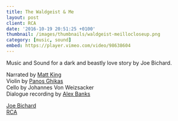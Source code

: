 ```yaml
---
title: The Waldgeist & Me
layout: post
client: RCA
date: '2016-10-19 20:51:25 +0100'
thumbnail: /images/thumbnails/waldgeist-meillocloseup.png
category: [music, sound]
embed: https://player.vimeo.com/video/98638604
---
```


Music and Sound for a dark and beastly love story by Joe Bichard.

Narrated by [Matt King](https://www.facebook.com/matt.king.official)  
Violin by [Panos Ghikas](http://panosghikas.com/)  
Cello by Johannes Von Weizsacker  
Dialogue recording by [Alex Banks](http://alexbanksmusic.co.uk/)  

[Joe Bichard](http://joebichard.tumblr.com/)  
[RCA](http://www.rca.ac.uk/)
